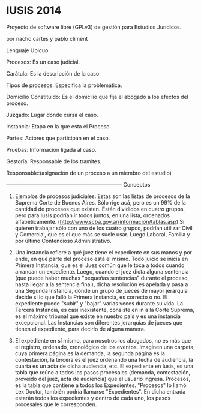 IUSIS 2014
==========


Proyecto de software libre (GPLv3) de gestión para Estudios Jurídicos.

por nacho cartes y pablo climent

Lenguaje Ubicuo

Procesos: Es un caso judicial.

Carátula: Es la descripción de la caso 

Tipos de procesos: Especifica la problemática. 

Domicilio Constituido: Es el domicilio que fija el abogado a los efectos del proceso.

Juzgado: Lugar donde cursa el caso.

Instancia: Etapa en la que esta el Proceso. 

Partes: Actores que participan en el caso.

Pruebas: Información ligada al caso.

Gestoría: Responsable de los tramites.

Responsable:(asignación de un proceso a un miembro del estudio)

——————————————————————
Conceptos

1) Ejemplos de procesos judiciales: 
Estas son las listas de procesos de la Suprema Corte de Buenos Aires. Sólo rige acá, pero es un 99% de la cantidad de procesos que existen. Están divididos en cuatro grupos, pero para Iusis podrían ir todos juntos, en una lista, ordenados alfabéticamente. (http://www.scba.gov.ar/informacion/tablas.asp)
Si quieren trabajar sólo con uno de los cuatro grupos, podrían utilizar Civil y Comercial, que es el que más se suele usar. Luego Laboral, Familia y por último Contencioso Administrativo.

2) Una instancia refiere a qué juez tiene el expediente en sus manos y por ende, en qué parte del proceso está el mismo. 
Todo juicio se inicia en Primera Instancia, que es el Juez común que le toca a todos cuando arrancan un expediente. 
Luego, cuando el juez dicta alguna sentencia (que puede haber muchas "pequeñas sentencias" durante el proceso, hasta llegar a la sentencia final), dicha resolución es apelada y pasa a una Segunda Instancia, dónde un grupo de jueces de mayor jerarquía decide si lo que falló la Primera Instancia, es correcto o no. El expediente puede "subir" y "bajar" varias veces durante su vida.
La Tercera Instancia, es casi inexistente, consiste en in a la Corte Suprema, es el máximo tribunal que existe en nuestro país y es una instancia excepcional. 
Las Instancias son diferentes jerarquías de jueces que tienen el expediente, para decirlo de alguna manera.

3) El expediente en sí mismo, para nosotros los abogados, no es más que el registro, ordenado, cronológico de los eventos. 
Imaginen una carpeta, cuya primera página es la demanda, la segunda página es la contestación, la tercera es el juez ordenando una fecha de audiencia, la cuarta es un acta de dicha audiencia, etc. 
El expediente en Iusis, es una tabla que reúne a todos los pasos procesales (demanda, contestación, proveído del juez, acta de audiencia) que el usuario ingresa.
Procesos, es la tabla que contiene a todos los Expedientes. 
"Procesos" lo llamó Lex Doctor, también podría llamarse "Expedientes". En dicha entrada estarán todos los expedientes y dentro de cada uno, los pasos procesales que le corresponden.
